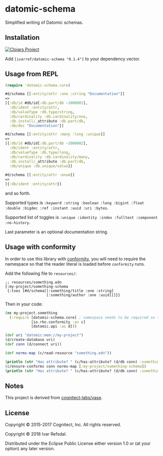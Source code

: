 # datomic-schema

Simplified writing of Datomic schemas.

## Installation

[![Clojars Project](http://clojars.org/ivarref/datomic-schema/latest-version.svg)](http://clojars.org/ivarref/datomic-schema)

Add `[ivarref/datomic-schema "0.1.4"]` to your dependency vector.


## Usage from REPL

```clojure
(require 'datomic-schema.core)

#d/schema [[:entity/attr :one :string "Documentation"]]
=>
[{:db/id #db/id[:db.part/db -1000001],
  :db/ident :entity/attr,
  :db/valueType :db.type/string,
  :db/cardinality :db.cardinality/one,
  :db.install/_attribute :db.part/db,
  :db/doc "Documentation"}]

#d/schema [[:entity/attr :many :long :unique]]
=>
[{:db/id #db/id[:db.part/db -1000002],
  :db/ident :entity/attr,
  :db/valueType :db.type/long,
  :db/cardinality :db.cardinality/many,
  :db.install/_attribute :db.part/db,
  :db/unique :db.unique/value}]
  
#d/schema [[:entity/attr :enum]]
=>
[{:db/ident :entity/attr}]
```

and so forth.

Supported types is `:keyword :string :boolean :long :bigint :float :double :bigdec :ref :instant :uuid :uri :bytes`.

Supported list of toggles is `:unique :identity :index :fulltext :component :no-history`.

Last parameter is an optional documentation string.

## Usage with conformity

In order to use this library with [conformity](https://github.com/rkneufeld/conformity),
you will need to require the namespace so that the reader literal is loaded before `conformity` runs.

Add the following file to `resources/`:

```
;; resources/something.edn
{:my-project/something-schema
 {:txes [#d/schema[[:something/title :one :string]
                   [:something/author :one :uuid]]]}}
```

Then in your code:

```clojure
(ns my-project.something
  (:require [datomic-schema.core] ; namespace needs to be required so that reader literal is loaded
            [io.rkn.conformity :as c]
            [datomic.api :as d]))

(def uri "datomic:mem://my-project")
(d/create-database uri)
(def conn (d/connect uri))

(def norms-map (c/read-resource "something.edn"))

(println (str "Has attribute? " (c/has-attribute? (d/db conn) :something/title)))
(c/ensure-conforms conn norms-map [:my-project/something-schema])
(println (str "Has attribute? " (c/has-attribute? (d/db conn) :something/title)))
```

## Notes

This project is derived from [cognitect-labs/vase](https://github.com/cognitect-labs/vase).

## License

Copyright © 2015-2017 Cognitect, Inc. All rights reserved.

Copyright © 2018 Ivar Refsdal.

Distributed under the Eclipse Public License either version 1.0 or (at
your option) any later version.

